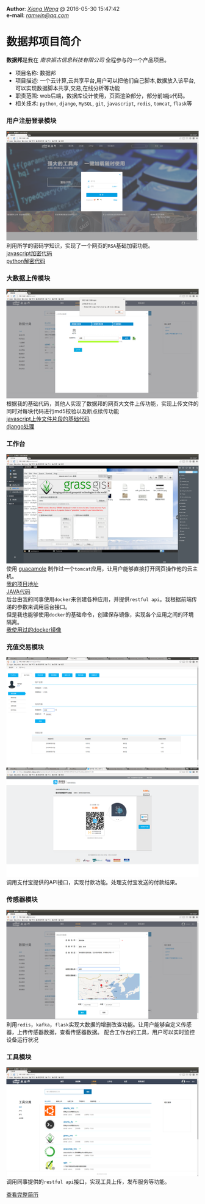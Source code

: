 **Author**: *[Xiang Wang](../README.md)* @   2016-05-30 15:47:42  
**e-mail**: [*ramwin@qq.com*](mailto:ramwin@qq.com)  

# 数据邦项目简介

**数据邦**是我在 *南京振古信息科技有限公司* 全程参与的一个产品项目。  

* 项目名称: 数据邦
* 项目描述: 一个云计算,云共享平台,用户可以把他们自己脚本,数据放入该平台,可以实现数据脚本共享,交易,在线分析等功能
* 职责范围: web后端，数据库设计使用，页面渲染部分，部分前端js代码。
* 相关技术: `python`, `django`, `MySQL`, `git`, `javascript`, `redis`, `tomcat`, `flask`等

### 用户注册登录模块
![注册登录](./img/注册登录.png)  
利用所学的密码学知识，实现了一个网页的`RSA`基础加密功能。  
[javascript加密代码](https://github.com/ramwin/javascript_tutorial/blob/master/ramwin1_convert.js)  
[python解密代码](https://github.com/ramwin/javascript_tutorial/blob/master/xor_crypto.py)

### 大数据上传模块  
![大数据上传](./img/大数据上传.png)  
根据我的基础代码，其他人实现了数据邦的网页大文件上传功能，实现上传文件的同时对每块代码进行md5校验以及断点续传功能  
[javascript上传文件片段的基础代码](https://github.com/ramwin/django_tutorial/blob/master/chunk_upload/templates/chunk_upload/index.html)  
[django处理](https://github.com/ramwin/django_tutorial/blob/master/chunk_upload/views.py)  

### 工作台
![工作台](./img/工作台.png)  
使用 [guacamole](http://guacamole.incubator.apache.org/) 制作过一个`tomcat`应用，让用户能够直接打开网页操作他的云主机。  
[我的项目地址](https://github.com/ramwin/my_guacamole_sample)  
[JAVA代码](https://github.com/ramwin/my_guacamole_sample/tree/master/src/main/java/net/sourceforge/guacamole/net/example)  
后台由我的同事使用`docker`来创建各种应用，并提供`restful api`。我根据前端传递的参数来调用后台接口。  
但是我也能够使用`docker`的基础命令，创建保存镜像，实现各个应用之间的环境隔离。  
[我使用过的docker镜像](https://hub.docker.com/u/ramwin/starred/)  

### 充值交易模块
![输入金额](./img/输入金额.png)  
![支付宝扫码付款](./img/支付宝扫码付款.png)
调用支付宝提供的API接口，实现付款功能。处理支付宝发送的付款结果。

### 传感器模块
![实时数据](./img/实时数据.png)  
利用`redis`，`kafka`，`flask`实现大数据的增删改查功能。让用户能够自定义传感器，上传传感器数据，查看传感器数据。 配合工作台的工具，用户可以实时监控设备运行状况

### 工具模块
![工具发布](./img/工具发布.png)
调用同事提供的`restful api`接口，实现工具上传，发布服务等功能。

[查看完整简历](../README.md)
